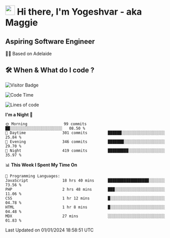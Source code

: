 <h1><img src="https://emojis.slackmojis.com/emojis/images/1531849430/4246/blob-sunglasses.gif?1531849430" width="30"/> Hi there, I'm Yogeshvar - aka Maggie</h1>

## Aspiring Software Engineer
🏂🏻  Based on Adelaide 

## 🛠 When & What do I code ?  

![Visitor Badge](https://visitor-badge.feriirawann.repl.co?username=yogeshvar&repo=yogeshvar&label=Visitors&style=plastic&color=%23457BFF&contentType=svg)

<!--START_SECTION:waka-->
![Code Time](http://img.shields.io/badge/Code%20Time-2%2C486%20hrs%2010%20mins-blue)

![Lines of code](https://img.shields.io/badge/From%20Hello%20World%20I%27ve%20Written-4.0%20million%20lines%20of%20code-blue)

**I'm a Night 🦉** 

```text
🌞 Morning                99 commits          ██░░░░░░░░░░░░░░░░░░░░░░░   08.50 % 
🌆 Daytime                301 commits         ██████░░░░░░░░░░░░░░░░░░░   25.84 % 
🌃 Evening                346 commits         ███████░░░░░░░░░░░░░░░░░░   29.70 % 
🌙 Night                  419 commits         █████████░░░░░░░░░░░░░░░░   35.97 % 
```


📊 **This Week I Spent My Time On** 

```text
💬 Programming Languages: 
JavaScript               18 hrs 40 mins      ██████████████████░░░░░░░   73.56 % 
PHP                      2 hrs 48 mins       ███░░░░░░░░░░░░░░░░░░░░░░   11.06 % 
CSS                      1 hr 12 mins        █░░░░░░░░░░░░░░░░░░░░░░░░   04.78 % 
HTML                     1 hr 8 mins         █░░░░░░░░░░░░░░░░░░░░░░░░   04.48 % 
MDX                      27 mins             ░░░░░░░░░░░░░░░░░░░░░░░░░   01.83 % 
```


 Last Updated on 01/01/2024 18:58:51 UTC
<!--END_SECTION:waka-->
